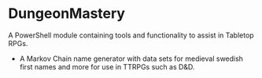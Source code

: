 # DungeonMastery

A PowerShell module containing tools and functionality to assist in Tabletop RPGs.

- A Markov Chain name generator with data sets for medieval swedish first names and more for use in TTRPGs such as D&D.
